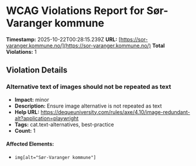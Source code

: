 # WCAG Violations Report for Sør-Varanger kommune

**Timestamp:** 2025-10-22T00:28:15.239Z
**URL:** [https://sor-varanger.kommune.no/](https://sor-varanger.kommune.no/)
**Total Violations:** 1

## Violation Details

### Alternative text of images should not be repeated as text

- **Impact:** minor
- **Description:** Ensure image alternative is not repeated as text
- **Help URL:** https://dequeuniversity.com/rules/axe/4.10/image-redundant-alt?application=playwright
- **Tags:** cat.text-alternatives, best-practice
- **Count:** 1

#### Affected Elements:

- `img[alt="Sør-Varanger kommune"]`
